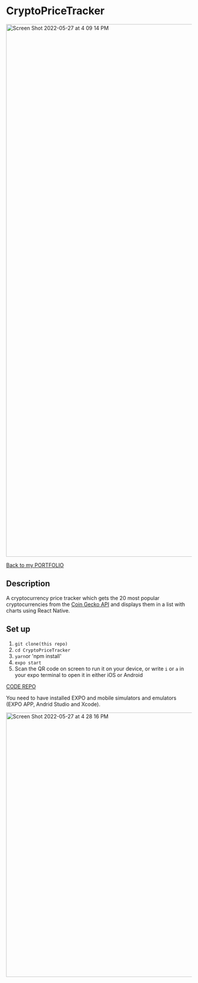 # CryptoPriceTracker
<img width="1440" alt="Screen Shot 2022-05-27 at 4 09 14 PM" src="https://user-images.githubusercontent.com/90220317/170784517-06d1ff36-2b7e-474a-9875-ba363dd549ac.png">

[Back to my PORTFOLIO](https://marlonbarrios.github.io/)

## Description
A cryptocurrency price tracker which gets the 20 most popular cryptocurrencies from the [Coin Gecko API](https://www.coingecko.com/en/api) and displays them in a list with charts using React Native.

## Set up
1. `git clone(this repo)`
2. `cd CryptoPriceTracker`
3. `yarn`or 'npm install'
4. `expo start`
5. Scan the QR code on screen to run it on your device, or write `i` or `a` in your expo terminal to open it in either iOS or Android

 [CODE REPO]( https://github.com/marlonbarrios/crypto-tracker-rn)
 
You need to have installed EXPO and  mobile simulators and emulators (EXPO APP, Andrid Studio and Xcode).

<img width="715" alt="Screen Shot 2022-05-27 at 4 28 16 PM" src="https://user-images.githubusercontent.com/90220317/170785047-ca199a38-6f48-47ad-a87a-a4c4f1a64ab9.png">


